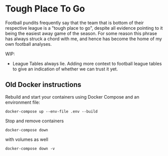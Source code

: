# Tough Place To Go

Football pundits frequently say that the team that is bottom of their respective league is a "tough place to go",
despite all evidence pointing to it being the easiest away game of the season. For some reason this phrase has always 
struck a chord with me, and hence has become the home of my own football analyses.

WIP:
- League Tables always lie. Adding more context to football league tables to give an indication of whether we can trust
it yet.

## Old Docker instructions

Rebuild and start your containers using Docker Compose and an environment file:

```shell
docker-compose up --env-file .env --build
```

Stop and remove containers

```shell
docker-compose down
```

with volumes as well

```shell
docker-compose down -v
```

